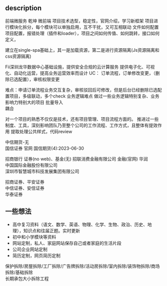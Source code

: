 ## description
前端微服务	乾坤	微前端
项目技术选型，稳定性，官网介绍，学习新框架
项目进行模块化拆分，每个模块可以单独启用，互不干扰，又可互相联动
文件如何配置项目配置，报错处理（插件和loader），项目之间如何传值、如何跳转，接口如何定义，

建立在single-spa基础上，其一是加载资源，第二是进行资源隔离(Js资源隔离和css资源隔离)

Fii深圳龙华数据中心基础设施，提供安全合规的云计算服务	提供电子化、可视化、自动化运营，提高业务运营效率而设计
UC： 订单流程，订单修改变更，（删除已选配置），审核权限变更

难点：申请订单流程业务交互复杂，审核驳回后可修改，但是后台已经删除已选配置项目，多级联动，多个check	业务逻辑难点
做过一些业务逻辑特别复杂、业务影响力特别大的项目
批量导入	
耦合

对一个项目的熟悉不仅仅是技术，还有项目管理、项目流程方面的。
推进过一些制度、工具，深刻影响团队乃至整个公司的工作流程、工作方式，且整体有提效作用	提取处理公共样式，代码review


中信期货-无  
国信证券	官网	国信期货(4):2023-06-30
  
招商银行	证券(no web)、基金(无)	招联消费金融有限公司			金融(官网)
华润  
中国国际金融股份有限公司  
深圳市智慧城市科技发展集团有限公司  

招商证券、平安证券  
中信证券、安信证券  
华泰证券




## 一些想法
+ 高中复习资料（语文、数学、英语、物理、化学、生物、政治、历史、地理），知识点和往届正题。实时更新
+ 初中和小学模块等资料
+ 网站定制，私人、家庭网站保存自己或者家庭的生活片段
+ 公司企业网站定制
+ 简历定制，网页简历定制

保护拆除/房屋拆除/工厂拆除/广告牌拆除/活动房拆除/室内拆除/装饰物拆除/商场拆除/基础拆除  
长期承包大小拆除工程
